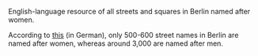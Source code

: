 English-language resource of all streets and squares in Berlin named after women.

According to [this](https://www.rbb24.de/panorama/beitrag/2020/10/gendergerechte-stadtplanung-gender-mainstreaming-berlin.html) (in German), only 500-600 street names in Berlin are named after women, whereas around 3,000 are named after men.